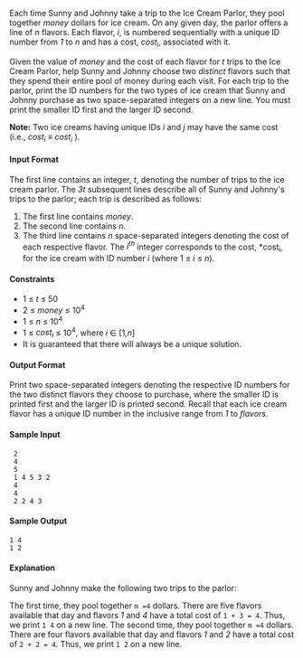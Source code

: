 Each time Sunny and Johnny take a trip to the Ice Cream Parlor, they pool together *money* dollars for ice cream. On any given day, the parlor offers a line of *n* flavors. Each flavor, *i*, is numbered sequentially with a unique ID number from *1* to *n* and has a cost, *cost<sub>i</sub>*, associated with it.

Given the value of *money* and the cost of each flavor for *t* trips to the Ice Cream Parlor, help Sunny and Johnny choose two *distinct* flavors such that they spend their entire pool of money during each visit. For each trip to the parlor, print the ID numbers for the two types of ice cream that Sunny and Johnny purchase as two space-separated integers on a new line. You must print the smaller ID first and the larger ID second.

**Note:** Two ice creams having unique IDs *i* and *j* may have the same cost (i.e., *cost<sub>i</sub>* ≡ *cost<sub>i</sub>* ).

#### Input Format

The first line contains an integer, *t*, denoting the number of trips to the ice cream parlor. The *3t* subsequent lines describe all of Sunny and Johnny's trips to the parlor; each trip is described as follows:

1. The first line contains *money*.
2. The second line contains *n*.
3. The third line contains *n* space-separated integers denoting the cost of each respective flavor. The *i<sup>th</sup>* integer corresponds to the cost, *cost<sub>i</sub>, for the ice cream with ID number *i* (where 1 ≤ *i* ≤ *n*).

#### Constraints

* 1 ≤ *t* ≤ 50
* 2 ≤ *money* ≤ 10<sup>4</sup>
* 1 ≤ *n* ≤ 10<sup>4</sup>
* 1 ≤ *cost<sub>i</sub>* ≤ 10<sup>4</sup>, where *i* ∈ [1,*n*]
* It is guaranteed that there will always be a unique solution.

#### Output Format

Print two space-separated integers denoting the respective ID numbers for the two distinct flavors they choose to purchase, where the smaller ID is printed first and the larger ID is printed second. Recall that each ice cream flavor has a unique ID number in the inclusive range from *1* to *flavors*.

#### Sample Input

     2
     4
     5
     1 4 5 3 2
     4
     4
     2 2 4 3

#### Sample Output

    1 4
    1 2

#### Explanation

Sunny and Johnny make the following two trips to the parlor:

The first time, they pool together `m =4` dollars. There are five flavors available that day and flavors *1* and *4* have a total cost of `1 + 3 = 4`. Thus, we print `1 4` on a new line.
The second time, they pool together `m =4` dollars. There are four flavors available that day and flavors *1* and *2* have a total cost of `2 + 2 = 4`. Thus, we print `1 2` on a new line.